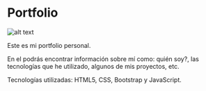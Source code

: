 # Portfolio

![alt text](https://carlosmico.github.io/Portfolio/img/faviconold.png)

Este es mi portfolio personal. 

En el podrás encontrar información sobre mí como: quién soy?, las tecnologías que he utilizado, algunos de mis proyectos, etc.

Tecnologías utilizadas: HTML5, CSS, Bootstrap y JavaScript.
